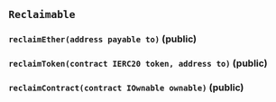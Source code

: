 ## `Reclaimable`






### `reclaimEther(address payable to)` (public)





### `reclaimToken(contract IERC20 token, address to)` (public)





### `reclaimContract(contract IOwnable ownable)` (public)






